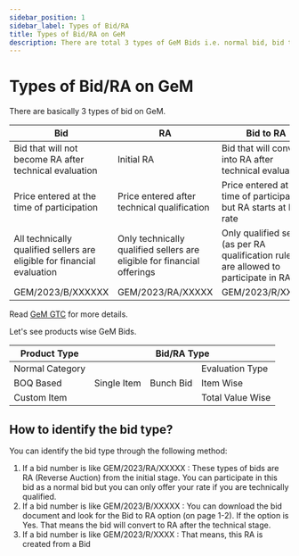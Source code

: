 ```yaml
---
sidebar_position: 1
sidebar_label: Types of Bid/RA
title: Types of Bid/RA on GeM
description: There are total 3 types of GeM Bids i.e. normal bid, bid to RA, and RA. Learn them in details.
---
```


# Types of Bid/RA on GeM

There are basically 3 types of bid on GeM.

| Bid | RA | Bid to RA |
| --- | --- | --- |
| Bid that will not become RA after technical evaluation | Initial RA | Bid that will convert into RA after technical evaluation |
| Price entered at the time of participation | Price entered after technical qualification | Price entered at the time of participation but RA starts at L1 rate |
| All technically qualified sellers are eligible for financial evaluation | Only technically qualified sellers are eligible for financial offerings | Only qualified sellers (as per RA qualification rule) are allowed to participate in RA |
| GEM/2023/B/XXXXXX | GEM/2023/RA/XXXXX | GEM/2023/R/XXXXX |

Read [GeM GTC](https://assets-bg.gem.gov.in/resources/upload/shared_doc/gtc/general-te-1675401798.pdf) for more details.

Let's see products wise GeM Bids.

<table>
<thead>
<th>Product Type</th>
<th colspan="3">Bid/RA Type</th>
</thead>
<tbody>
<tr>
<td>Normal Category</td>
<td rowspan="3">Single Item</td>
<td rowspan="3">Bunch Bid</td>
<td>Evaluation Type</td>
</tr>
<tr>
<td>BOQ Based</td>
<td>Item Wise</td>
</tr>
<tr>
<td>Custom Item</td>
<td>Total Value Wise</td>
</tr>
</tbody>
</table>

## How to identify the bid type?
You can identify the bid type through the following method:

1. If a bid number is like GEM/2023/RA/XXXXX : These types of bids are RA (Reverse Auction) from the initial stage. You can participate in this bid as a normal bid but you can only offer your rate if you are technically qualified.
2. If a bid number is like GEM/2023/B/XXXXX : You can download the bid document and look for the Bid to RA option (on page 1-2). If the option is Yes. That means the bid will convert to RA after the technical stage.
3. If a bid number is like GEM/2023/R/XXXX : That means, this RA is created from a Bid
